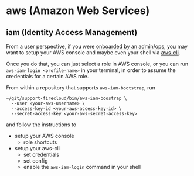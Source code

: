 # aws (Amazon Web Services)

## iam (Identity Access Management)

From a user perspective, if you were [onboarded by an admin/ops](aws-iam.md),
you may want to setup your AWS console and maybe even your shell via [aws-cli](https://github.com/aws/aws-cli/).

Once you do that, you can just select a role in AWS console,
or you can run `aws-iam-login <profile-name>` in your terminal,
in order to assume the credentials for a certain AWS role.

From within a repository that supports `aws-iam-bootstrap`,
run

```
~/git/support-firecloud/bin/aws-iam-boostrap \
  --user <your-aws-username> \
  --access-key-id <your-aws-access-key-id> \
  --secret-access-key <your-aws-secret-access-key>
```

and follow the instructions to

* setup your AWS console
  * role shortcuts
* setup your aws-cli
  * set credentials
  * set config
  * enable the `aws-iam-login` command in your shell
